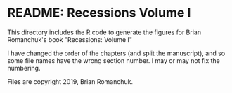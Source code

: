 # README: Recessions Volume I

This directory includes the R code to generate the figures
for Brian Romanchuk's book "Recessions: Volume I"

I have changed the order of the chapters (and split the manuscript),
and so some file names have the wrong section number. I may or may
not fix the numbering.

Files are copyright 2019, Brian Romanchuk.